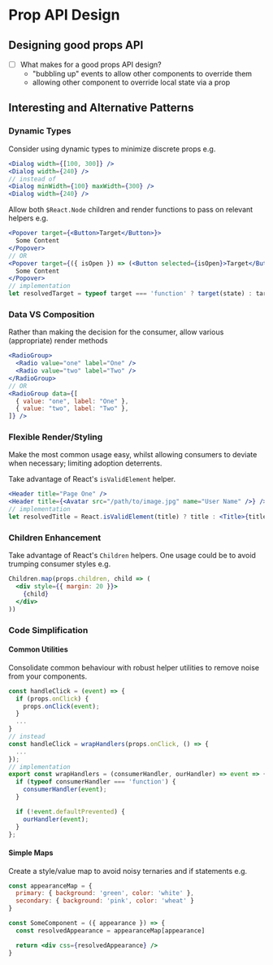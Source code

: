 # Prop API Design

## Designing good props API

- [ ] What makes for a good props API design?
  - "bubbling up" events to allow other components to override them
  - allowing other component to override local state via a prop

## Interesting and Alternative Patterns

### Dynamic Types

Consider using dynamic types to minimize discrete props e.g.

```jsx
<Dialog width={[100, 300]} />
<Dialog width={240} />
// instead of
<Dialog minWidth={100} maxWidth={300} />
<Dialog width={240} />
```

Allow both `$React.Node` children and render functions to pass on relevant helpers e.g.

```jsx
<Popover target={<Button>Target</Button>}>
  Some Content
</Popover>
// OR
<Popover target={({ isOpen }) => (<Button selected={isOpen}>Target</Button>)}>
  Some Content
</Popover>
// implementation
let resolvedTarget = typeof target === 'function' ? target(state) : target
```

### Data VS Composition

Rather than making the decision for the consumer, allow various (appropriate) render methods

```jsx
<RadioGroup>
  <Radio value="one" label="One" />
  <Radio value="two" label="Two" />
</RadioGroup>
// OR
<RadioGroup data={[
  { value: "one", label: "One" },
  { value: "two", label: "Two" },
]} />
```

### Flexible Render/Styling

Make the most common usage easy, whilst allowing consumers to deviate when necessary; limiting adoption deterrents.

Take advantage of React's `isValidElement` helper.

```jsx
<Header title="Page One" />
<Header title={<Avatar src="/path/to/image.jpg" name="User Name" />} />
// implementation
let resolvedTitle = React.isValidElement(title) ? title : <Title>{title}</Title>
```

### Children Enhancement

Take advantage of React's `Children` helpers. One usage could be to avoid trumping consumer styles e.g.

```jsx
Children.map(props.children, child => (
  <div style={{ margin: 20 }}>
    {child}
  </div>
))
```

### Code Simplification

#### Common Utilities

Consolidate common behaviour with robust helper utilities to remove noise from your components.

```jsx
const handleClick = (event) => {
  if (props.onClick) {
    props.onClick(event);
  }
  ...
}
// instead
const handleClick = wrapHandlers(props.onClick, () => {
  ...
});
// implementation
export const wrapHandlers = (consumerHandler, ourHandler) => event => {
  if (typeof consumerHandler === 'function') {
    consumerHandler(event);
  }

  if (!event.defaultPrevented) {
    ourHandler(event);
  }
};
```

#### Simple Maps

Create a style/value map to avoid noisy ternaries and if statements e.g.

```jsx
const appearanceMap = {
  primary: { background: 'green', color: 'white' },
  secondary: { background: 'pink', color: 'wheat' }
}

const SomeComponent = ({ appearance }) => {
  const resolvedAppearance = appearanceMap[appearance]

  return <div css={resolvedAppearance} />
}
```
